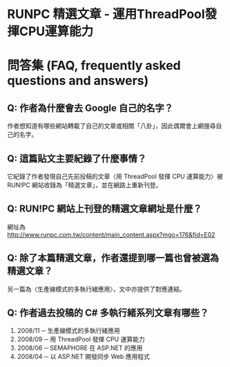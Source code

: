 # RUNPC 精選文章 - 運用ThreadPool發揮CPU運算能力

# 問答集 (FAQ, frequently asked questions and answers)

## Q: 作者為什麼會去 Google 自己的名字？
作者想知道有哪些網站轉載了自己的文章或相關「八卦」，因此偶爾會上網搜尋自己的名字。

## Q: 這篇貼文主要紀錄了什麼事情？
它紀錄了作者發現自己先前投稿的文章〈用 ThreadPool 發揮 CPU 運算能力〉被 RUN!PC 網站收錄為「精選文章」，並在網路上重新刊登。

## Q: RUN!PC 網站上刊登的精選文章網址是什麼？
網址為  
http://www.runpc.com.tw/content/main_content.aspx?mgo=176&fid=E02

## Q: 除了本篇精選文章，作者還提到哪一篇也曾被選為精選文章？
另一篇為〈生產線模式的多執行緒應用〉，文中亦提供了對應連結。

## Q: 作者過去投稿的 C# 多執行緒系列文章有哪些？
1. 2008/11 ─ 生產線模式的多執行緒應用  
2. 2008/09 ─ 用 ThreadPool 發揮 CPU 運算能力  
3. 2008/06 ─ SEMAPHORE 在 ASP.NET 的應用  
4. 2008/04 ─ 以 ASP.NET 開發同步 Web 應用程式